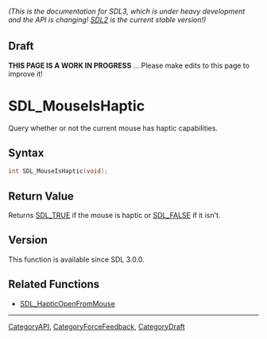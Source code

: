 ###### (This is the documentation for SDL3, which is under heavy development and the API is changing! [SDL2](https://wiki.libsdl.org/SDL2/) is the current stable version!)

## Draft

**THIS PAGE IS A WORK IN PROGRESS** ... Please make edits to this page to improve it!
# SDL_MouseIsHaptic

Query whether or not the current mouse has haptic capabilities.

## Syntax

```c
int SDL_MouseIsHaptic(void);

```

## Return Value

Returns [SDL_TRUE](SDL_TRUE.md) if the mouse is haptic or
[SDL_FALSE](SDL_FALSE.md) if it isn't.

## Version

This function is available since SDL 3.0.0.

## Related Functions

* [SDL_HapticOpenFromMouse](SDL_HapticOpenFromMouse.md)

----
[CategoryAPI](CategoryAPI.md), [CategoryForceFeedback](CategoryForceFeedback.md), [CategoryDraft](CategoryDraft.md)
